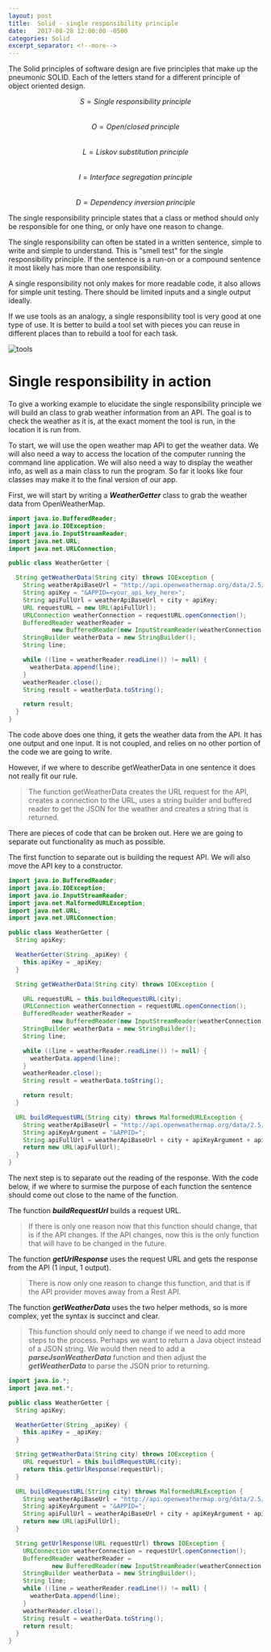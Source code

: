 ```yaml
---
layout: post
title:  Solid - single responsibility principle
date:   2017-08-28 12:00:00 -0500
categories: Solid
excerpt_separator: <!--more-->
---
```


The Solid principles of software design are five principles that make up the pneumonic SOLID. Each of the letters stand for a different principle of object oriented design.

<span class="formula">$$S = Single\;responsibility\;principle$$</span><br/>
<span class="formula">$$O = Open/closed\;principle$$</span><br/>
<span class="formula">$$L = Liskov\;substitution\;principle$$</span><br/>
<span class="formula">$$I = Interface\;segregation\;principle$$</span><br/>
<span class="formula">$$D = Dependency\;inversion\;principle$$</span>


The single responsibility principle states that a class or method should only be responsible for one thing, or only have one reason to change. 

The single responsibility can often be stated in a written sentence, simple to write and simple to understand.  This is "smell test" for the single responsibility principle. If the sentence is a run-on or a compound sentence it most likely has more than one responsibility. 

A single responsibility not only makes for more readable code, it also allows for simple unit testing.  There should be limited inputs and a single output ideally.  

If we use tools as an analogy, a single responsibility tool is very good at one type of use. It is better to build a tool set with pieces you can reuse in different places than to rebuild a tool for each task.

![tools]({{site.url}}/assets/pottery-tools.jpg)
<!---more--->
# Single responsibility in action

To give a working example to elucidate the single responsibility principle we will build an class to grab weather information from an API.  The goal is to check the weather as it is, at the exact moment the tool is run, in the location it is run from.

To start, we will use the open weather map API to get the weather data.  We will also need a way to access the location of the computer running the command line application.  We will also need a way to display the weather info, as well as a main class to run the program.  So far it looks like four classes may make it to the final version of our app.

First, we will start by writing a ***WeatherGetter*** class to grab the weather data from OpenWeatherMap.

``` java
import java.io.BufferedReader;
import java.io.IOException;
import java.io.InputStreamReader;
import java.net.URL;
import java.net.URLConnection;

public class WeatherGetter {

  String getWeatherData(String city) throws IOException {
    String weatherApiBaseUrl = "http://api.openweathermap.org/data/2.5/weather?q=";
    String apiKey = "&APPID=<your_api_key_here>";
    String apiFullUrl = weatherApiBaseUrl + city + apiKey;
    URL requestURL = new URL(apiFullUrl);
    URLConnection weatherConnection = requestURL.openConnection();
    BufferedReader weatherReader =
            new BufferedReader(new InputStreamReader(weatherConnection.getInputStream()));
    StringBuilder weatherData = new StringBuilder();
    String line;

    while ((line = weatherReader.readLine()) != null) {
      weatherData.append(line);
    }
    weatherReader.close();
    String result = weatherData.toString();

    return result;
  }
}
```

The code above does one thing, it gets the weather data from the API.  It has one output and one input. It is not coupled, and relies on no other portion of the code we are going to write.

However, if we where to describe getWeatherData in one sentence it does not really fit our rule.  

> The function getWeatherData creates the URL request for the API, creates a connection to the URL, uses a string builder and buffered reader to get the JSON for the weather and creates a string that is returned. 

There are pieces of code that can be broken out.  Here we are going to separate out functionality as much as possible.

The first function to separate out is building the request API. We will also move the API key to a constructor.

``` java
import java.io.BufferedReader;
import java.io.IOException;
import java.io.InputStreamReader;
import java.net.MalformedURLException;
import java.net.URL;
import java.net.URLConnection;

public class WeatherGetter {
  String apiKey;

  WeatherGetter(String _apiKey) {
    this.apiKey = _apiKey;
  }

  String getWeatherData(String city) throws IOException {

    URL requestURL = this.buildRequestURL(city);
    URLConnection weatherConnection = requestURL.openConnection();
    BufferedReader weatherReader =
            new BufferedReader(new InputStreamReader(weatherConnection.getInputStream()));
    StringBuilder weatherData = new StringBuilder();
    String line;

    while ((line = weatherReader.readLine()) != null) {
      weatherData.append(line);
    }
    weatherReader.close();
    String result = weatherData.toString();

    return result;
  }

  URL buildRequestURL(String city) throws MalformedURLException {
    String weatherApiBaseUrl = "http://api.openweathermap.org/data/2.5/weather?q=";
    String apiKeyArgument = "&APPID=";
    String apiFullUrl = weatherApiBaseUrl + city + apiKeyArgument + apiKey;
    return new URL(apiFullUrl);
  }
}
```

The next step is to separate out the reading of the response. With the code below, if we where to surmise the purpose of each function the sentence should come out close to the name of the function. 

The function ***buildRequestUrl*** builds a request URL.

> If there is only one reason now that this function should change, that is if the API changes.  If the API changes, now this is the only function that will have to be changed in the future.

The function ***getUrlResponse*** uses the request URL and gets the response from the API (1 input, 1 output).

> There is now only one reason to change this function, and that is if the API provider moves away from a Rest API.  

The function ***getWeatherData*** uses the two helper methods, so is more complex, yet the syntax is succinct and clear. 

> This function should only need to change if we need to add more steps to the process. Perhaps we want to return a Java object instead of a JSON string.  We would then need to add a ***parseJsonWeatherData*** function and then adjust the ***getWeatherData*** to parse the JSON prior to returning.



``` java
import java.io.*;
import java.net.*;

public class WeatherGetter {
  String apiKey;

  WeatherGetter(String _apiKey) {
    this.apiKey = _apiKey;
  }

  String getWeatherData(String city) throws IOException {
    URL requestUrl = this.buildRequestURL(city);
    return this.getUrlResponse(requestUrl);
  }

  URL buildRequestURL(String city) throws MalformedURLException {
    String weatherApiBaseUrl = "http://api.openweathermap.org/data/2.5/weather?q=";
    String apiKeyArgument = "&APPID=";
    String apiFullUrl = weatherApiBaseUrl + city + apiKeyArgument + apiKey;
    return new URL(apiFullUrl);
  }

  String getUrlResponse(URL requestUrl) throws IOException {
    URLConnection weatherConnection = requestUrl.openConnection();
    BufferedReader weatherReader =
            new BufferedReader(new InputStreamReader(weatherConnection.getInputStream()));
    StringBuilder weatherData = new StringBuilder();
    String line;
    while ((line = weatherReader.readLine()) != null) {
      weatherData.append(line);
    }
    weatherReader.close();
    String result = weatherData.toString();
    return result;
  }
}
```









